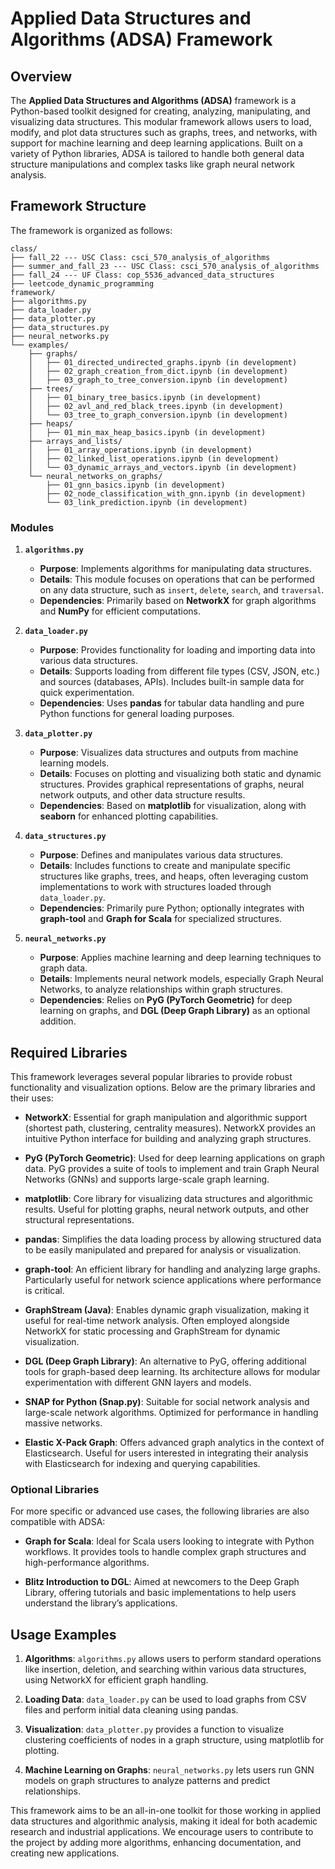# Applied Data Structures and Algorithms (ADSA) Framework

## Overview
The **Applied Data Structures and Algorithms (ADSA)** framework is a Python-based toolkit designed for creating, analyzing, manipulating, and visualizing data structures. This modular framework allows users to load, modify, and plot data structures such as graphs, trees, and networks, with support for machine learning and deep learning applications. Built on a variety of Python libraries, ADSA is tailored to handle both general data structure manipulations and complex tasks like graph neural network analysis.

## Framework Structure
The framework is organized as follows:

```
class/
├── fall_22 --- USC Class: csci_570_analysis_of_algorithms
├── summer_and_fall_23 --- USC Class: csci_570_analysis_of_algorithms
├── fall_24 --- UF Class: cop_5536_advanced_data_structures
├── leetcode_dynamic_programming
framework/
├── algorithms.py
├── data_loader.py
├── data_plotter.py
├── data_structures.py
├── neural_networks.py
└── examples/
    ├── graphs/
    │   ├── 01_directed_undirected_graphs.ipynb (in development)
    │   ├── 02_graph_creation_from_dict.ipynb (in development)
    │   ├── 03_graph_to_tree_conversion.ipynb (in development)
    ├── trees/
    │   ├── 01_binary_tree_basics.ipynb (in development)
    │   ├── 02_avl_and_red_black_trees.ipynb (in development)
    │   └── 03_tree_to_graph_conversion.ipynb (in development)
    ├── heaps/
    │   ├── 01_min_max_heap_basics.ipynb (in development)
    ├── arrays_and_lists/
    │   ├── 01_array_operations.ipynb (in development)
    │   ├── 02_linked_list_operations.ipynb (in development)
    │   └── 03_dynamic_arrays_and_vectors.ipynb (in development)
    └── neural_networks_on_graphs/
        ├── 01_gnn_basics.ipynb (in development)
        ├── 02_node_classification_with_gnn.ipynb (in development)
        └── 03_link_prediction.ipynb (in development)
```

### Modules

1. **`algorithms.py`**  
   - **Purpose**: Implements algorithms for manipulating data structures.
   - **Details**: This module focuses on operations that can be performed on any data structure, such as `insert`, `delete`, `search`, and `traversal`. 
   - **Dependencies**: Primarily based on **NetworkX** for graph algorithms and **NumPy** for efficient computations.

2. **`data_loader.py`**  
   - **Purpose**: Provides functionality for loading and importing data into various data structures.
   - **Details**: Supports loading from different file types (CSV, JSON, etc.) and sources (databases, APIs). Includes built-in sample data for quick experimentation.
   - **Dependencies**: Uses **pandas** for tabular data handling and pure Python functions for general loading purposes.

3. **`data_plotter.py`**  
   - **Purpose**: Visualizes data structures and outputs from machine learning models.
   - **Details**: Focuses on plotting and visualizing both static and dynamic structures. Provides graphical representations of graphs, neural network outputs, and other data structure results.
   - **Dependencies**: Based on **matplotlib** for visualization, along with **seaborn** for enhanced plotting capabilities.

4. **`data_structures.py`**  
   - **Purpose**: Defines and manipulates various data structures.
   - **Details**: Includes functions to create and manipulate specific structures like graphs, trees, and heaps, often leveraging custom implementations to work with structures loaded through `data_loader.py`.
   - **Dependencies**: Primarily pure Python; optionally integrates with **graph-tool** and **Graph for Scala** for specialized structures.

5. **`neural_networks.py`**  
   - **Purpose**: Applies machine learning and deep learning techniques to graph data.
   - **Details**: Implements neural network models, especially Graph Neural Networks, to analyze relationships within graph structures.
   - **Dependencies**: Relies on **PyG (PyTorch Geometric)** for deep learning on graphs, and **DGL (Deep Graph Library)** as an optional addition.

## Required Libraries
This framework leverages several popular libraries to provide robust functionality and visualization options. Below are the primary libraries and their uses:

- **NetworkX**: Essential for graph manipulation and algorithmic support (shortest path, clustering, centrality measures). NetworkX provides an intuitive Python interface for building and analyzing graph structures.
  
- **PyG (PyTorch Geometric)**: Used for deep learning applications on graph data. PyG provides a suite of tools to implement and train Graph Neural Networks (GNNs) and supports large-scale graph learning.

- **matplotlib**: Core library for visualizing data structures and algorithmic results. Useful for plotting graphs, neural network outputs, and other structural representations.
  
- **pandas**: Simplifies the data loading process by allowing structured data to be easily manipulated and prepared for analysis or visualization.

- **graph-tool**: An efficient library for handling and analyzing large graphs. Particularly useful for network science applications where performance is critical.

- **GraphStream (Java)**: Enables dynamic graph visualization, making it useful for real-time network analysis. Often employed alongside NetworkX for static processing and GraphStream for dynamic visualization.

- **DGL (Deep Graph Library)**: An alternative to PyG, offering additional tools for graph-based deep learning. Its architecture allows for modular experimentation with different GNN layers and models.

- **SNAP for Python (Snap.py)**: Suitable for social network analysis and large-scale network algorithms. Optimized for performance in handling massive networks.

- **Elastic X-Pack Graph**: Offers advanced graph analytics in the context of Elasticsearch. Useful for users interested in integrating their analysis with Elasticsearch for indexing and querying capabilities.

### Optional Libraries
For more specific or advanced use cases, the following libraries are also compatible with ADSA:

- **Graph for Scala**: Ideal for Scala users looking to integrate with Python workflows. It provides tools to handle complex graph structures and high-performance algorithms.
  
- **Blitz Introduction to DGL**: Aimed at newcomers to the Deep Graph Library, offering tutorials and basic implementations to help users understand the library’s applications.

## Usage Examples
1. **Algorithms**: `algorithms.py` allows users to perform standard operations like insertion, deletion, and searching within various data structures, using NetworkX for efficient graph handling.
   
2. **Loading Data**: `data_loader.py` can be used to load graphs from CSV files and perform initial data cleaning using pandas.

3. **Visualization**: `data_plotter.py` provides a function to visualize clustering coefficients of nodes in a graph structure, using matplotlib for plotting.

4. **Machine Learning on Graphs**: `neural_networks.py` lets users run GNN models on graph structures to analyze patterns and predict relationships.

This framework aims to be an all-in-one toolkit for those working in applied data structures and algorithmic analysis, making it ideal for both academic research and industrial applications. We encourage users to contribute to the project by adding more algorithms, enhancing documentation, and creating new applications.
```
